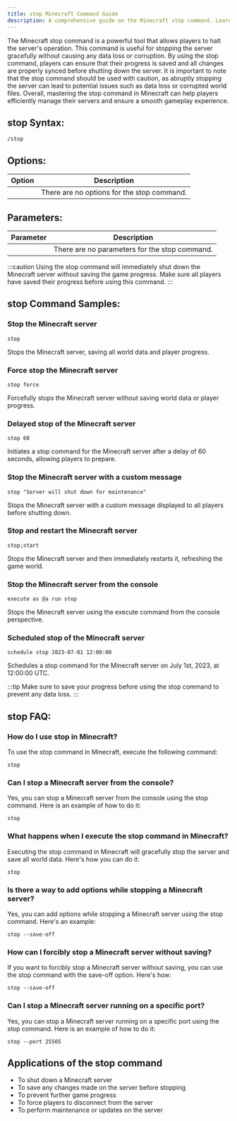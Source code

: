 ```yaml
---
title: stop Minecraft Command Guide
description: A comprehensive guide on the Minecraft stop command. Learn how to use this command effectively in your gameplay.
---
```


The Minecraft stop command is a powerful tool that allows players to halt the server's operation. This command is useful for stopping the server gracefully without causing any data loss or corruption. By using the stop command, players can ensure that their progress is saved and all changes are properly synced before shutting down the server. It is important to note that the stop command should be used with caution, as abruptly stopping the server can lead to potential issues such as data loss or corrupted world files. Overall, mastering the stop command in Minecraft can help players efficiently manage their servers and ensure a smooth gameplay experience.
## stop Syntax:
```console
/stop
```

## Options:
| Option | Description                 |
|--------|-----------------------------|
|        | There are no options for the stop command. |

## Parameters:
| Parameter | Description                      |
|-----------|----------------------------------|
|           | There are no parameters for the stop command. |

:::caution
Using the stop command will immediately shut down the Minecraft server without saving the game progress. Make sure all players have saved their progress before using this command.
:::
## stop Command Samples:
### Stop the Minecraft server
```console
stop
```
Stops the Minecraft server, saving all world data and player progress.
### Force stop the Minecraft server
```console
stop force
```
Forcefully stops the Minecraft server without saving world data or player progress.
### Delayed stop of the Minecraft server
```console
stop 60
```
Initiates a stop command for the Minecraft server after a delay of 60 seconds, allowing players to prepare.
### Stop the Minecraft server with a custom message
```console
stop "Server will shut down for maintenance"
```
Stops the Minecraft server with a custom message displayed to all players before shutting down.
### Stop and restart the Minecraft server
```console
stop;start
```
Stops the Minecraft server and then immediately restarts it, refreshing the game world.
### Stop the Minecraft server from the console
```console
execute as @a run stop
```
Stops the Minecraft server using the execute command from the console perspective.
### Scheduled stop of the Minecraft server
```console
schedule stop 2023-07-01 12:00:00
```
Schedules a stop command for the Minecraft server on July 1st, 2023, at 12:00:00 UTC.

:::tip
Make sure to save your progress before using the stop command to prevent any data loss.
:::

## stop FAQ:

### How do I use stop in Minecraft?
To use the stop command in Minecraft, execute the following command:
```console
stop
```

### Can I stop a Minecraft server from the console?
Yes, you can stop a Minecraft server from the console using the stop command. Here is an example of how to do it:
```console
stop
```

### What happens when I execute the stop command in Minecraft?
Executing the stop command in Minecraft will gracefully stop the server and save all world data. Here's how you can do it:
```console
stop
```

### Is there a way to add options while stopping a Minecraft server?
Yes, you can add options while stopping a Minecraft server using the stop command. Here's an example:
```console
stop --save-off
```

### How can I forcibly stop a Minecraft server without saving?
If you want to forcibly stop a Minecraft server without saving, you can use the stop command with the save-off option. Here's how:
```console
stop --save-off
```

### Can I stop a Minecraft server running on a specific port?
Yes, you can stop a Minecraft server running on a specific port using the stop command. Here is an example of how to do it:
```console
stop --port 25565
```
## Applications of the stop command

- To shut down a Minecraft server
- To save any changes made on the server before stopping
- To prevent further game progress
- To force players to disconnect from the server
- To perform maintenance or updates on the server